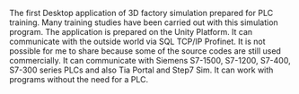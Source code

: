 The first Desktop application of 3D factory simulation prepared for PLC training. Many training studies have been carried out with this simulation program. The application is prepared on the Unity Platform. It can communicate with the outside world via SQL TCP/IP Profinet. It is not possible for me to share because some of the source codes are still used commercially. It can communicate with Siemens S7-1500, S7-1200, S7-400, S7-300 series PLCs and also Tia Portal and Step7 Sim. It can work with programs without the need for a PLC.

